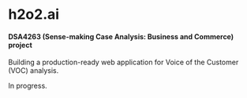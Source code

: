 # h2o2.ai

#### DSA4263 (Sense-making Case Analysis: Business and Commerce) project

Building a production-ready web application for Voice of the Customer (VOC) analysis.

In progress.
